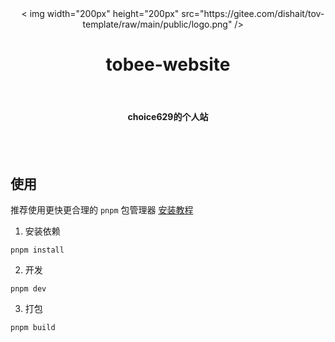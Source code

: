 <div align="center">
    < img width="200px" height="200px" src="https://gitee.com/dishait/tov-template/raw/main/public/logo.png" />
    <h1>tobee-website</h1>
    <h4>choice629的个人站</h4>
</div>

<br />
<br />

## 使用 

推荐使用更快更合理的 `pnpm` 包管理器  [安装教程](https://pnpm.io/zh/installation)

1. 安装依赖

```shell
pnpm install
```

2. 开发

```shell
pnpm dev
```

3. 打包

```shell
pnpm build
```